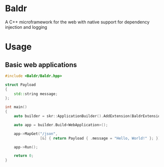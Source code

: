 # Baldr
A C++ microframework for the web with native support for dependency injection and logging

# Usage

## Basic web applications
```cpp
#include <Baldr/Baldr.hpp>

struct Payload
{
    std::string message;
};

int main()
{
    auto builder = skr::ApplicationBuilder().AddExtension(BaldrExtension());

    auto app = builder.Build<WebApplication>();

    app->MapGet("/json",
                [&] { return Payload { .message = "Hello, World!" }; });

    app->Run();

    return 0;
}
```
